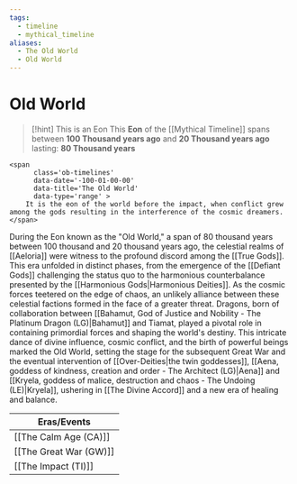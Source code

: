 ```yaml
---
tags:
  - timeline
  - mythical_timeline
aliases:
  - The Old World
  - Old World
---
```

# Old World

>[!hint] This is an Eon
>This **Eon** of the [[Mythical Timeline]] spans between **100 Thousand years ago** and **20 Thousand years ago** lasting: **80 Thousand years**

```
<span 
	  class='ob-timelines' 
	  data-date='-100-01-00-00' 
	  data-title='The Old World'
	  data-type='range' >
	It is the eon of the world before the impact, when conflict grew among the gods resulting in the interference of the cosmic dreamers.
</span>
```


During the Eon known as the "Old World," a span of 80 thousand years between 100 thousand and 20 thousand years ago, the celestial realms of [[Aeloria]] were witness to the profound discord among the [[True Gods]]. This era unfolded in distinct phases, from the emergence of the [[Defiant Gods]] challenging the status quo to the harmonious counterbalance presented by the [[Harmonious Gods|Harmonious Deities]]. As the cosmic forces teetered on the edge of chaos, an unlikely alliance between these celestial factions formed in the face of a greater threat. Dragons, born of collaboration between [[Bahamut, God  of Justice and Nobility - The Platinum Dragon (LG)|Bahamut]] and Tiamat, played a pivotal role in containing primordial forces and shaping the world's destiny. This intricate dance of divine influence, cosmic conflict, and the birth of powerful beings marked the Old World, setting the stage for the subsequent Great War and the eventual intervention of [[Over-Deities|the twin goddesses]], [[Aena, goddess of kindness, creation and order - The Architect (LG)|Aena]] and [[Kryela, goddess of malice, destruction and chaos - The Undoing (LE)|Kryela]], ushering in [[The Divine Accord]] and a new era of healing and balance.


| Eras/Events                   |
| ---------------------- |
| [[The Calm Age (CA)]]  |
| [[The Great War (GW)]] |
| [[The Impact (TI)]]                       |



